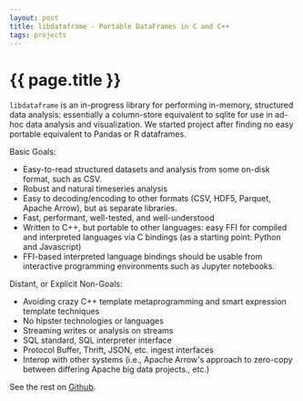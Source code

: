 ```yaml
---
layout: post
title: libdataframe - Portable DataFrames in C and C++
tags: projects
---
```


# {{ page.title }}

`libdataframe` is an in-progress library for performing in-memory, structured
data analysis: essentially a column-store equivalent to sqlite for use in ad-hoc
data analysis and visualization. We started project after finding no easy
portable equivalent to Pandas or R dataframes.

Basic Goals:
- Easy-to-read structured datasets and analysis from some on-disk format, such
  as CSV.
- Robust and natural timeseries analysis
- Easy to decoding/encoding to other formats (CSV, HDF5, Parquet, Apache Arrow),
  but as separate libraries.
- Fast, performant, well-tested, and well-understood
- Written to C++, but portable to other languages: easy FFI for compiled and
  interpreted languages via C bindings (as a starting point: Python and
  Javascript)
- FFI-based interpreted language bindings should be usable from interactive
  programming environments such as Jupyter notebooks.

Distant, or Explicit Non-Goals:
- Avoiding crazy C++ template metaprogramming and smart expression template
  techniques
- No hipster technologies or languages
- Streaming writes or analysis on streams
- SQL standard, SQL interpreter interface
- Protocol Buffer, Thrift, JSON, etc. ingest interfaces
- Interop with other systems (i.e., Apache Arrow's approach to zero-copy between
  differing Apache big data projects., etc.)

See the rest on [Github](https://github.com/mookerji/libdataframe).
